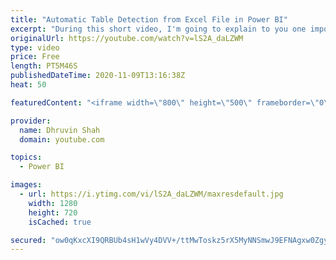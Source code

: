 ```yaml
---
title: "Automatic Table Detection from Excel File in Power BI"
excerpt: "During this short video, I'm going to explain to you one important connector update of Power BI Desktop which is - Automatic table detection from Excel files. Earlier, if we have multiple tables in the same spreadsheet, Power BI detects them as a single table and we have incorrect fields detected from"
originalUrl: https://youtube.com/watch?v=lS2A_daLZWM
type: video
price: Free
length: PT5M46S
publishedDateTime: 2020-11-09T13:16:38Z
heat: 50

featuredContent: "<iframe width=\"800\" height=\"500\" frameborder=\"0\" src=\"https://www.youtube.com/embed/lS2A_daLZWM\" allow=\"accelerometer; autoplay; encrypted-media; gyroscope; picture-in-picture\" allowfullscreen></iframe>"

provider:
  name: Dhruvin Shah
  domain: youtube.com

topics:
  - Power BI

images:
  - url: https://i.ytimg.com/vi/lS2A_daLZWM/maxresdefault.jpg
    width: 1280
    height: 720
    isCached: true

secured: "ow0qKxcXI9QRBUb4sH1wVy4DVV+/ttMwToskz5rX5MyNNSmwJ9EFNAgxw0ZgyLv7kEV+YdK0/n1sRCn9EGOxuxazYmWf8fafLC8OXCIj5u++GGsXHBMEoWuLzzH2nRHCMWz8MRfev7MirSBKtqPiM9vlMBIyI0EbsMvQ7Dja3tEiUBtg1w+ipOJSwnzkzJ5NqH+JO4kKPz480KlTcyWEHAXIK4LQErT9ARzwYICuwEQSWR2o/mWrtK0/U6UlXMv2qKK8afwuaYoVEUPq8J2VWpsQuVbf+CnJe7Vp5XTxJg9Vd/zRt0pVC3JDlZgk6ohnFzXS7AcbxoCSLK3AGNtB/jN0yGLBClIKG0AmEFsEHH9LGSRE77QZ45aQHzns2khhX/blnh4pkT9HhaAsJEOfZtD2X1f1Tzh/qI8QcUPBmHo=;M+m01ICqUVW2itDqKFYcmg=="
---
```


